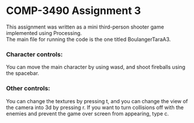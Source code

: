 # COMP-3490 Assignment 3

This assignment was written as a mini third-person shooter game implemented using Processing. 
<br>
The main file for running the code is the one titled BoulangerTaraA3.

### Character controls:
You can move the main character by using wasd, and shoot fireballs using the spacebar.

### Other controls:
You can change the textures by pressing t, and you can change the view of the camera into 3d by pressing r. If you want to turn collisions off with the enemies and prevent the game over screen from appearing, type c.
